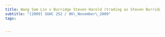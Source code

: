 ```yaml
---
title: Wang Sam Lin v Burridge Steven Harold (trading as Steven Burridge Racing Stables) 
subtitle: "[2009] SGHC 252 / 06\_November\_2009"
tags:


---
```


